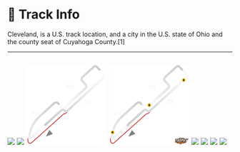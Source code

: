 # 🏁 Track Info

Cleveland, is a U.S. track location, and a city in the U.S. state of Ohio and the county seat of Cuyahoga County.[1]

---
![](image_1.jpg)
![](image_2.jpg)
![](image_3.jpg)
![](image_4.jpg)
![](image_5.jpg)
![](image_6.jpg)
![](image_7.jpg)
![](image_8.jpg)
---

